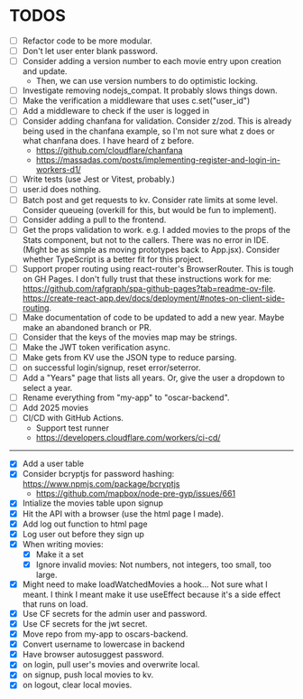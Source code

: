 # TODOS

- [ ] Refactor code to be more modular.
- [ ] Don't let user enter blank password.
- [ ] Consider adding a version number to each movie entry upon creation and update.
  - Then, we can use version numbers to do optimistic locking.
- [ ] Investigate removing nodejs_compat. It probably slows things down.
- [ ] Make the verification a middleware that uses c.set("user_id")
- [ ] Add a middleware to check if the user is logged in
- [ ] Consider adding chanfana for validation. Consider z/zod. This is already being used in the chanfana example, so I'm not sure what z does or what chanfana does. I have heard of z before.
  - https://github.com/cloudflare/chanfana
  - https://massadas.com/posts/implementing-register-and-login-in-workers-d1/
- [ ] Write tests (use Jest or Vitest, probably.)
- [ ] user.id does nothing.
- [ ] Batch post and get requests to kv. Consider rate limits at some level. Consider queueing (overkill for this, but would be fun to implement).
- [ ] Consider adding a pull to the frontend.
- [ ] Get the props validation to work. e.g. I added movies to the props of the Stats component, but not to the callers. There was no error in IDE. (Might be as simple as moving prototypes back to App.jsx). Consider whether TypeScript is a better fit for this project.
- [ ] Support proper routing using react-router's BrowserRouter. This is tough on GH Pages. I don't fully trust that these instructions work for me: https://github.com/rafgraph/spa-github-pages?tab=readme-ov-file. https://create-react-app.dev/docs/deployment/#notes-on-client-side-routing.
- [ ] Make documentation of code to be updated to add a new year. Maybe make an abandoned branch or PR.
- [ ] Consider that the keys of the movies map may be strings.
- [ ] Make the JWT token verification async.
- [ ] Make gets from KV use the JSON type to reduce parsing.
- [ ] on successful login/signup, reset error/seterror.
- [ ] Add a "Years" page that lists all years. Or, give the user a dropdown to select a year.
- [ ] Rename everything from "my-app" to "oscar-backend".
- [ ] Add 2025 movies
- [ ] CI/CD with GitHub Actions.
  - Support test runner
  - https://developers.cloudflare.com/workers/ci-cd/

---

- [x] Add a user table
- [x] Consider bcryptjs for password hashing: https://www.npmjs.com/package/bcryptjs
  - https://github.com/mapbox/node-pre-gyp/issues/661
- [x] Intialize the movies table upon signup
- [x] Hit the API with a browser (use the html page I made).
- [x] Add log out function to html page
- [x] Log user out before they sign up
- [x] When writing movies:
  - [x] Make it a set
  - [x] Ignore invalid movies: Not numbers, not integers, too small, too large.
- [x] Might need to make loadWatchedMovies a hook... Not sure what I meant. I think I meant make it use useEffect because it's a side effect that runs on load.
- [x] Use CF secrets for the admin user and password.
- [x] Use CF secrets for the jwt secret.
- [x] Move repo from my-app to oscars-backend.
- [x] Convert username to lowercase in backend
- [x] Have browser autosuggest password.
- [x] on login, pull user's movies and overwrite local.
- [x] on signup, push local movies to kv.
- [x] on logout, clear local movies.

